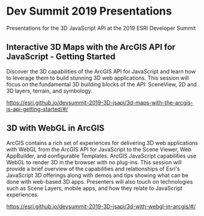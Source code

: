 # Dev Summit 2019 Presentations

Presentations for the 3D JavaScript API at the 2019 ESRI Developer Summit

## Interactive 3D Maps with the ArcGIS API for JavaScript - Getting Started

Discover the 3D capabilities of the ArcGIS API for JavaScript and learn how to leverage them to build stunning 3D web applications. This session will focus on the fundamental 3D building blocks of the API: SceneView, 2D and 3D layers, terrain, and symbology.

https://esri.github.io/devsummit-2019-3D-jsapi/3d-maps-with-the-arcgis-js-api-getting-started/#/

## 3D with WebGL in ArcGIS

ArcGIS contains a rich set of experiences for delivering 3D web applications with WebGL from the ArcGIS API for JavaScript to the Scene Viewer, Web AppBuilder, and configurable Templates. ArcGIS JavaScript capabilities use WebGL to render 3D in the browser with no plug-ins. This session will provide a brief overview of the capabilities and relationships of Esri's JavaScript 3D offerings along with demos and tips showing what can be done with web-based 3D apps. Presenters will also touch on technologies such as Scene Layers, mobile apps, and how they relate to JavaScript experiences.

https://esri.github.io/devsummit-2019-3D-jsapi/3d-with-webgl-in-arcgis/#/
